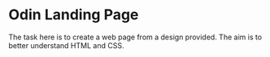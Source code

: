 # Odin Landing Page

The task here is to create a web page from a design provided. The aim is to better understand HTML and CSS.
